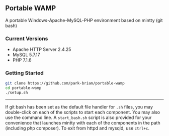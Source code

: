 ## Portable WAMP
A portable Windows-Apache-MySQL-PHP environment based on mintty (git bash)

### Current Versions
 - Apache HTTP Server 2.4.25
 - MySQL 5.7.17
 - PHP 7.1.6

### Getting Started
```sh
git clone https://github.com/park-brian/portable-wamp
cd portable-wamp
./setup.sh
```

---

If git bash has been set as the default file handler for `.sh` files, you may double-click on each of the scripts to start each component. You may also use the command line. A `start_bash.sh` script is also provided for your convenience that launches mintty with each of the components in the path (including php composer). To exit from httpd and mysqld, use `ctrl+c`. 
